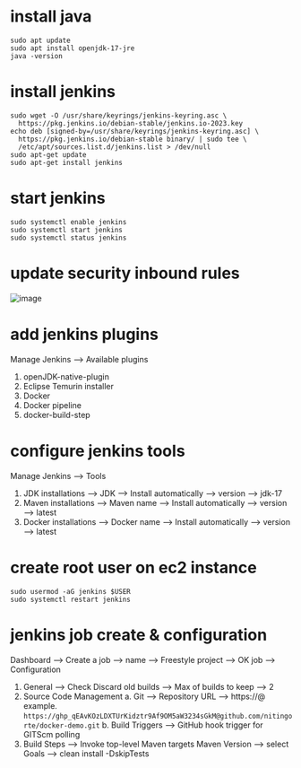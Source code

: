 # install java
```
sudo apt update
sudo apt install openjdk-17-jre
java -version
```
# install jenkins
```
sudo wget -O /usr/share/keyrings/jenkins-keyring.asc \
  https://pkg.jenkins.io/debian-stable/jenkins.io-2023.key
echo deb [signed-by=/usr/share/keyrings/jenkins-keyring.asc] \
  https://pkg.jenkins.io/debian-stable binary/ | sudo tee \
  /etc/apt/sources.list.d/jenkins.list > /dev/null
sudo apt-get update
sudo apt-get install jenkins
```
# start jenkins
```
sudo systemctl enable jenkins
sudo systemctl start jenkins
sudo systemctl status jenkins
```
# update security inbound rules

![image](https://github.com/nitingorte/docker-demo/assets/92674727/e02617bd-e4e3-4b85-b193-6be759a423c1)

# add jenkins plugins

Manage Jenkins --> Available plugins
1. openJDK-native-plugin
2. Eclipse Temurin installer
3. Docker
4. Docker pipeline
5. docker-build-step

# configure jenkins tools

Manage Jenkins --> Tools

1. JDK installations --> JDK --> Install automatically --> version --> jdk-17
2. Maven installations --> Maven name --> Install automatically --> version --> latest
3. Docker installations --> Docker name --> Install automatically --> version --> latest

# create root user on ec2 instance
```
sudo usermod -aG jenkins $USER
sudo systemctl restart jenkins
```
# jenkins job create & configuration

Dashboard --> Create a job --> name --> Freestyle project --> OK
job --> Configuration 
1. General --> Check Discard old builds --> Max of builds to keep --> 2
2. Source Code Management
   a. Git --> Repository URL --> https://<your-token>@<ssh-repo-url>
      example. ```https://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@github.com/nitingorte/docker-demo.git```
   b. Build Triggers --> GitHub hook trigger for GITScm polling
3. Build Steps --> Invoke top-level Maven targets
  Maven Version --> select
  Goals --> clean install -DskipTests
















